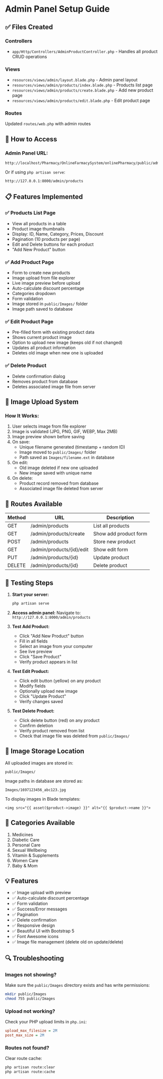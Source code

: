 # Admin Panel Setup Guide

## ✅ Files Created

### Controllers
- `app/Http/Controllers/AdminProductController.php` - Handles all product CRUD operations

### Views
- `resources/views/admin/layout.blade.php` - Admin panel layout
- `resources/views/admin/products/index.blade.php` - Products list page
- `resources/views/admin/products/create.blade.php` - Add new product page
- `resources/views/admin/products/edit.blade.php` - Edit product page

### Routes
Updated `routes/web.php` with admin routes

## 🚀 How to Access

### Admin Panel URL:
```
http://localhost/Pharmacy/OnlineFarmacySystem/onlinePharmacy/public/admin/products
```

Or if using `php artisan serve`:
```
http://127.0.0.1:8000/admin/products
```

## 📋 Features Implemented

### ✅ Products List Page
- View all products in a table
- Product image thumbnails
- Display: ID, Name, Category, Prices, Discount
- Pagination (10 products per page)
- Edit and Delete buttons for each product
- "Add New Product" button

### ✅ Add Product Page
- Form to create new products
- Image upload from file explorer
- Live image preview before upload
- Auto-calculate discount percentage
- Categories dropdown
- Form validation
- Image stored in `public/Images/` folder
- Image path saved to database

### ✅ Edit Product Page
- Pre-filled form with existing product data
- Shows current product image
- Option to upload new image (keeps old if not changed)
- Updates all product information
- Deletes old image when new one is uploaded

### ✅ Delete Product
- Delete confirmation dialog
- Removes product from database
- Deletes associated image file from server

## 🎨 Image Upload System

### How It Works:
1. User selects image from file explorer
2. Image is validated (JPG, PNG, GIF, WEBP, Max 2MB)
3. Image preview shown before saving
4. On save:
   - Unique filename generated (timestamp + random ID)
   - Image moved to `public/Images/` folder
   - Path saved as `Images/filename.ext` in database
5. On edit:
   - Old image deleted if new one uploaded
   - New image saved with unique name
6. On delete:
   - Product record removed from database
   - Associated image file deleted from server

## 📝 Routes Available

| Method | URL | Description |
|--------|-----|-------------|
| GET | /admin/products | List all products |
| GET | /admin/products/create | Show add product form |
| POST | /admin/products | Store new product |
| GET | /admin/products/{id}/edit | Show edit form |
| PUT | /admin/products/{id} | Update product |
| DELETE | /admin/products/{id} | Delete product |

## 🔧 Testing Steps

1. **Start your server:**
   ```bash
   php artisan serve
   ```

2. **Access admin panel:**
   Navigate to: `http://127.0.0.1:8000/admin/products`

3. **Test Add Product:**
   - Click "Add New Product" button
   - Fill in all fields
   - Select an image from your computer
   - See live preview
   - Click "Save Product"
   - Verify product appears in list

4. **Test Edit Product:**
   - Click edit button (yellow) on any product
   - Modify fields
   - Optionally upload new image
   - Click "Update Product"
   - Verify changes saved

5. **Test Delete Product:**
   - Click delete button (red) on any product
   - Confirm deletion
   - Verify product removed from list
   - Check that image file was deleted from `public/Images/`

## 📂 Image Storage Location

All uploaded images are stored in:
```
public/Images/
```

Image paths in database are stored as:
```
Images/1697123456_abc123.jpg
```

To display images in Blade templates:
```blade
<img src="{{ asset($product->image) }}" alt="{{ $product->name }}">
```

## 🎯 Categories Available

1. Medicines
2. Diabetic Care
3. Personal Care
4. Sexual Wellbeing
5. Vitamin & Supplements
6. Women Care
7. Baby & Mom

## 💡 Features

- ✅ Image upload with preview
- ✅ Auto-calculate discount percentage
- ✅ Form validation
- ✅ Success/Error messages
- ✅ Pagination
- ✅ Delete confirmation
- ✅ Responsive design
- ✅ Beautiful UI with Bootstrap 5
- ✅ Font Awesome icons
- ✅ Image file management (delete old on update/delete)

## 🔍 Troubleshooting

### Images not showing?
Make sure the `public/Images` directory exists and has write permissions:
```bash
mkdir public/Images
chmod 755 public/Images
```

### Upload not working?
Check your PHP upload limits in `php.ini`:
```ini
upload_max_filesize = 2M
post_max_size = 2M
```

### Routes not found?
Clear route cache:
```bash
php artisan route:clear
php artisan route:cache
```
